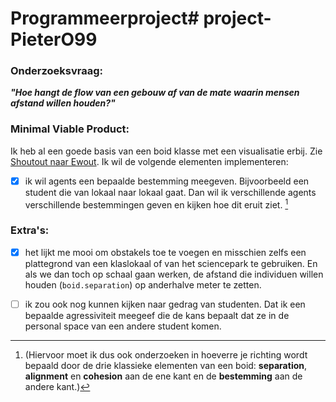 # Programmeerproject# project-PieterO99

### Onderzoeksvraag: 
***"Hoe hangt de flow van een gebouw af van de mate waarin mensen afstand willen houden?"***

### Minimal Viable Product:
Ik heb al een goede basis van een boid klasse met een visualisatie erbij. Zie [Shoutout naar Ewout](https://github.com/projectmesa/mesa/tree/main/examples/boid_flockers).
Ik wil de volgende elementen implementeren:
- [x] ik wil agents een bepaalde bestemming meegeven. Bijvoorbeeld een student die van lokaal naar lokaal gaat. Dan wil ik verschillende agents verschillende bestemmingen geven en kijken hoe dit eruit ziet. [^1]

### Extra's:
- [x] het lijkt me mooi om obstakels toe te voegen en misschien zelfs een plattegrond van een klaslokaal of van het sciencepark te gebruiken. En als we dan toch op schaal gaan werken, de afstand die individuen willen houden (`boid.separation`) op anderhalve meter te zetten.

- [ ] ik zou ook nog kunnen kijken naar gedrag van studenten. Dat ik een bepaalde agressiviteit meegeef die de kans bepaalt dat ze in de personal space van een andere student komen.


[^1]: (Hiervoor moet ik dus ook onderzoeken in hoeverre je richting wordt bepaald door de drie klassieke elementen van een boid: **separation**, **alignment** en **cohesion** aan de ene kant en de **bestemming** aan de andere kant.)